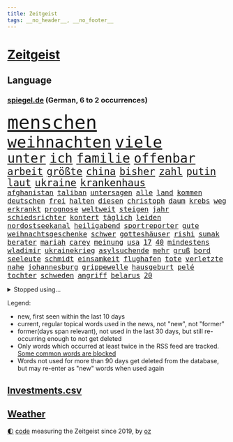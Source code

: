 ```yaml
---
title: Zeitgeist
tags: __no_header__, __no_footer__
---
```


# [Zeitgeist](https://oliz.io/zeitgeist/)

## Language

<h3><a href="https://www.spiegel.de" target="_blank">spiegel.de</a> (German, 6 to 2 occurrences)</h3>
<p style="font-family:monospace">
<span style="font-size:32pt"><a href="news_links.html#menschen" class="current">menschen</a></span>
<br>
<span style="font-size:27pt"><a href="news_links.html#weihnachten" class="current">weihnachten</a></span>
<span style="font-size:27pt"><a href="news_links.html#viele" class="current">viele</a></span>
<br>
<span style="font-size:22pt"><a href="news_links.html#unter" class="current">unter</a></span>
<span style="font-size:22pt"><a href="news_links.html#ich" class="current">ich</a></span>
<span style="font-size:22pt"><a href="news_links.html#familie" class="current">familie</a></span>
<span style="font-size:22pt"><a href="news_links.html#offenbar" class="current">offenbar</a></span>
<br>
<span style="font-size:17pt"><a href="news_links.html#arbeit" class="current">arbeit</a></span>
<span style="font-size:17pt"><a href="news_links.html#größte" class="current">größte</a></span>
<span style="font-size:17pt"><a href="news_links.html#china" class="current">china</a></span>
<span style="font-size:17pt"><a href="news_links.html#bisher" class="current">bisher</a></span>
<span style="font-size:17pt"><a href="news_links.html#zahl" class="current">zahl</a></span>
<span style="font-size:17pt"><a href="news_links.html#putin" class="current">putin</a></span>
<span style="font-size:17pt"><a href="news_links.html#laut" class="current">laut</a></span>
<span style="font-size:17pt"><a href="news_links.html#ukraine" class="current">ukraine</a></span>
<span style="font-size:17pt"><a href="news_links.html#krankenhaus" class="current">krankenhaus</a></span>
<br>
<span style="font-size:12pt"><a href="news_links.html#afghanistan" class="current">afghanistan</a></span>
<span style="font-size:12pt"><a href="news_links.html#taliban" class="current">taliban</a></span>
<span style="font-size:12pt"><a href="news_links.html#untersagen" class="new">untersagen</a></span>
<span style="font-size:12pt"><a href="news_links.html#alle" class="current">alle</a></span>
<span style="font-size:12pt"><a href="news_links.html#land" class="current">land</a></span>
<span style="font-size:12pt"><a href="news_links.html#kommen" class="current">kommen</a></span>
<span style="font-size:12pt"><a href="news_links.html#deutschen" class="current">deutschen</a></span>
<span style="font-size:12pt"><a href="news_links.html#frei" class="current">frei</a></span>
<span style="font-size:12pt"><a href="news_links.html#halten" class="current">halten</a></span>
<span style="font-size:12pt"><a href="news_links.html#diesen" class="current">diesen</a></span>
<span style="font-size:12pt"><a href="news_links.html#christoph" class="current">christoph</a></span>
<span style="font-size:12pt"><a href="news_links.html#daum" class="current">daum</a></span>
<span style="font-size:12pt"><a href="news_links.html#krebs" class="current">krebs</a></span>
<span style="font-size:12pt"><a href="news_links.html#weg" class="current">weg</a></span>
<span style="font-size:12pt"><a href="news_links.html#erkrankt" class="current">erkrankt</a></span>
<span style="font-size:12pt"><a href="news_links.html#prognose" class="current">prognose</a></span>
<span style="font-size:12pt"><a href="news_links.html#weltweit" class="current">weltweit</a></span>
<span style="font-size:12pt"><a href="news_links.html#steigen" class="current">steigen</a></span>
<span style="font-size:12pt"><a href="news_links.html#jahr" class="current">jahr</a></span>
<span style="font-size:12pt"><a href="news_links.html#schiedsrichter" class="current">schiedsrichter</a></span>
<span style="font-size:12pt"><a href="news_links.html#kontert" class="current">kontert</a></span>
<span style="font-size:12pt"><a href="news_links.html#täglich" class="current">täglich</a></span>
<span style="font-size:12pt"><a href="news_links.html#leiden" class="current">leiden</a></span>
<span style="font-size:12pt"><a href="news_links.html#nordostseekanal" class="current">nordostseekanal</a></span>
<span style="font-size:12pt"><a href="news_links.html#heiligabend" class="current">heiligabend</a></span>
<span style="font-size:12pt"><a href="news_links.html#sportreporter" class="new">sportreporter</a></span>
<span style="font-size:12pt"><a href="news_links.html#gute" class="current">gute</a></span>
<span style="font-size:12pt"><a href="news_links.html#weihnachtsgeschenke" class="current">weihnachtsgeschenke</a></span>
<span style="font-size:12pt"><a href="news_links.html#schwer" class="current">schwer</a></span>
<span style="font-size:12pt"><a href="news_links.html#gotteshäuser" class="new">gotteshäuser</a></span>
<span style="font-size:12pt"><a href="news_links.html#rishi" class="current">rishi</a></span>
<span style="font-size:12pt"><a href="news_links.html#sunak" class="current">sunak</a></span>
<span style="font-size:12pt"><a href="news_links.html#berater" class="current">berater</a></span>
<span style="font-size:12pt"><a href="news_links.html#mariah" class="current">mariah</a></span>
<span style="font-size:12pt"><a href="news_links.html#carey" class="current">carey</a></span>
<span style="font-size:12pt"><a href="news_links.html#meinung" class="current">meinung</a></span>
<span style="font-size:12pt"><a href="news_links.html#usa" class="current">usa</a></span>
<span style="font-size:12pt"><a href="news_links.html#17" class="current">17</a></span>
<span style="font-size:12pt"><a href="news_links.html#40" class="current">40</a></span>
<span style="font-size:12pt"><a href="news_links.html#mindestens" class="current">mindestens</a></span>
<span style="font-size:12pt"><a href="news_links.html#wladimir" class="current">wladimir</a></span>
<span style="font-size:12pt"><a href="news_links.html#ukrainekrieg" class="current">ukrainekrieg</a></span>
<span style="font-size:12pt"><a href="news_links.html#asylsuchende" class="current">asylsuchende</a></span>
<span style="font-size:12pt"><a href="news_links.html#mehr" class="current">mehr</a></span>
<span style="font-size:12pt"><a href="news_links.html#gruß" class="current">gruß</a></span>
<span style="font-size:12pt"><a href="news_links.html#bord" class="current">bord</a></span>
<span style="font-size:12pt"><a href="news_links.html#seeleute" class="new">seeleute</a></span>
<span style="font-size:12pt"><a href="news_links.html#schmidt" class="current">schmidt</a></span>
<span style="font-size:12pt"><a href="news_links.html#einsamkeit" class="current">einsamkeit</a></span>
<span style="font-size:12pt"><a href="news_links.html#flughafen" class="current">flughafen</a></span>
<span style="font-size:12pt"><a href="news_links.html#tote" class="current">tote</a></span>
<span style="font-size:12pt"><a href="news_links.html#verletzte" class="current">verletzte</a></span>
<span style="font-size:12pt"><a href="news_links.html#nahe" class="current">nahe</a></span>
<span style="font-size:12pt"><a href="news_links.html#johannesburg" class="new">johannesburg</a></span>
<span style="font-size:12pt"><a href="news_links.html#grippewelle" class="current">grippewelle</a></span>
<span style="font-size:12pt"><a href="news_links.html#hausgeburt" class="new">hausgeburt</a></span>
<span style="font-size:12pt"><a href="news_links.html#pelé" class="current">pelé</a></span>
<span style="font-size:12pt"><a href="news_links.html#tochter" class="current">tochter</a></span>
<span style="font-size:12pt"><a href="news_links.html#schweden" class="current">schweden</a></span>
<span style="font-size:12pt"><a href="news_links.html#angriff" class="current">angriff</a></span>
<span style="font-size:12pt"><a href="news_links.html#belarus" class="current">belarus</a></span>
<span style="font-size:12pt"><a href="news_links.html#20" class="current">20</a></span>
</p>
<details>
<summary>Stopped using...</summary>
<p class="former" style="font-size:12pt">
entdeckte(793) drosten(792) enorm(792) lockdown(792) virologe(792) 5(790) april(790) aufnehmen(790) ausnahmen(790) befürchten(790) ddr(790) diesel(790) konzept(790) kritisierte(790) steuern(790) streicht(790) trumps(790) williams(790) abstimmen(789) jugend(789) kardinal(789) priester(789) uspräsidenten(789) widerspricht(789) beteiligten(788) esken(788) kritische(788) saskia(788) skandal(788) spektakulär(788) united(788) verschwunden(788) zurzeit(788) beispielen(787) bochum(787) erinnerungen(787) jagd(787) kolumnist(787) kraftvoll(787) sprengstoff(787) turin(787) unterschiede(787) verena(787) weitergeht(787) zeitweise(787) öfter(787) klein(786) super(786) toni(786) trennt(786) vergeblich(786) verschiebt(786) zivilisten(786) 42(785) absturz(785) big(785) coronazahlen(785) fahrt(785) geboren(785) gespielt(785) meister(785) premierminister(785) reaktionen(785) street(785) verstappen(785) wofür(785) ärgert(785) debakel(784) fußballquiz(784) geplante(784) linken(784) streichen(784) teilnehmen(784) verlierer(784) wehren(784) 29(783) ausgesprochen(783) csuchef(783) forderte(783) kamera(783) pflege(783) stoppt(783) trainiert(783) tödlicher(783) widerspruch(783) aufklärung(782) beeinflussen(782) christopher(782) debüt(782) erschweren(782) isolation(782) schalke(782) spätestens(782) verlängern(782) zuversicht(782) amerika(781) billionen(781) gutachten(781) mieter(781) negativ(781) rechtsextremen(781) 04(780) elektroauto(780) freut(780) gesteht(780) publikum(780) schicksal(780) tschechien(780) verwirrung(780) beschluss(779) karte(779) missbrauch(779) saarland(779) bitcoin(778) erkrankung(778) erlebte(778) eskalieren(778) härter(778) längere(778) nord(778) berät(777) börse(777) design(777) inszeniert(777) konzentrieren(777) psychische(777) geflogen(776) gemeinsamen(776) polnische(776) rafael(776) 1000(775) fakten(775) weckt(775) 3(774) feuerwehrleute(774) neuauflage(774) ordnung(774) störung(773) teenager(773) jüngere(772) mick(772) schumacher(772) stiegen(772) kontakte(770) spotify(770) katholischen(769) verband(769) bande(768) einreise(768) kinos(768) monats(768) ökonomen(768) pfund(767) einiger(766) immerhin(766) großem(765) spiegelumfrage(765) zukünftig(765) bäume(764) zurückgegangen(764) konferenz(763) nachts(763) sergio(763) staffel(763) kokain(762) aufhalten(761) erstochen(761) münster(761) abgelehnt(760) gewahrsam(760) schießen(760) präsenz(758) beitrag(756) startete(756) bier(755) kapitel(755) trauert(755) halbe(754) unterschrieben(754) termine(748) hype(747) überfall(746) überfordert(743) geflohen(740) armen(737) ungewöhnlichen(735) weitreichende(735) normalerweise(733) missbrauchs(731) abschluss(727) billiger(723) vereins(721) woelki(713) stopp(711) motivation(701) dankt(698) lieferketten(687) langjährige(681) gaspipeline(669) trinken(663) gemüse(662) extremwetter(659) neonazis(658) kannte(652) kryptowährungen(649) militärjunta(648) ermittlungsverfahren(618) long(612) fonds(604) enthalten(598) fußballnationalmannschaft(586) afghanischen(584) japanischen(581) schwerste(565) 38(555) ticket(551) darstellung(548) ausbildung(547) open(537) eröffnung(534) novak(534) tickets(529) kündigten(528) djoković(525) staatschefs(522) strikt(521) autoren(510) ralf(501) zögert(495) wellen(494) erfolgreichste(490) bezieht(488) beeinträchtigt(485) befürwortet(481) bedrohen(474) längste(474) drauf(470) zurückziehen(468) nouripour(467) omid(467) drehte(465) plante(464) schürt(464) geleistet(463) flüchtende(462) 2025(457) harris(455) social(452) zorn(451) manuela(449) jonas(442) entstanden(439) ostdeutschen(438) werner(437) schränkt(434) anton(433) absicht(431) medwedew(431) eindringlich(430) station(426) älteste(426) follower(418) hofreiter(418) rauswurf(418) gesundes(413) stau(413) verwerfungen(413) hendrik(412) wüst(412) övp(409) wirksam(408) feiertag(405) sprecherin(404) weißer(404) gap(403) hals(403) siegerin(400) erschlagen(399) euländer(396) sekunde(391) gestört(389) separatisten(386) bekannteste(383) gemälde(382) frisst(380) globaler(378) hohes(376) oskar(374) seltene(374) laura(373) winfried(373) formel1saison(371) unogeneralsekretär(371) salman(370) emotional(366) künstlers(366) management(366) ministerinnen(366) erwiesen(365) ärztin(364) vietnam(362) omikronvariante(361) zufall(361) sank(359) kretschmann(358) ruhrgebiet(355) eukommissionschefin(354) kanzlers(352) falsches(351) verteuert(350) transport(344) betrachtet(339) erschwert(339) nadal(338) erledigen(336) klärt(335) erkrankungen(332) einbrecher(331) kehrtwende(331) website(329) vettel(328) lemke(327) erzbistum(326) sankt(326) erweitert(322) elite(321) wandern(321) kümmert(317) spaltung(315) bestand(313) konkurrent(312) slowakei(310) helikopter(308) moniert(307) ruhen(306) versus(304) überraschungen(304) verleiht(302) schnellste(301) ordnet(299) beckham(298) positiven(298) verarbeitet(297) young(297) aufhören(295) versteckte(293) klares(291) sitz(291) ansehen(290) behauptete(290) küsten(289) don(287) triumphiert(287) absagen(284) ausgeweitet(283) neunten(283) jennifer(282) hagelt(281) besetzte(274) fern(274) betrieben(270) mobil(269) dieter(265) fritz(264) ungewiss(261) bewusst(257) speicher(257) exfreundin(256) landung(255) leuchten(251) karim(249) organisierte(249) tennisturnier(249) leitungen(248) überlebenden(247) leclerc(246) menschenmenge(246) wiedervereinigung(246) zeugin(246) pole(245) verbotene(245) verweis(245) geheiratet(242) emtitel(241) spekulationen(239) treue(239) bestreiten(238) erfasste(238) fair(237) flüssiggas(237) handys(236) angeschlagene(235) schwerverletzte(235) zurückerobert(235) formel1rennen(233) minen(233) weitermachen(232) ausfall(231) riskieren(231) benzema(227) guardiola(226) islamist(226) pep(226) ufer(226) germania(224) regional(223) visite(223) anschuldigungen(222) geeignet(221) mischung(220) abgeschaltet(211) rückhalt(211) gras(210) millionär(209) bett(208) auszugleichen(207) israelis(207) erfuhr(206) konzerte(205) emma(203) roberto(203) walker(202) discounter(201) mordfall(201) fire(200) psychischer(200) schrecklich(200) verhaftungen(200) zumutung(200) beerdigung(199) privatleute(199) 2026(198) toleranz(198) usjustizministerium(197) demonstrierende(195) homosexuellen(195) rügen(195) andy(194) üppigen(194) abholzung(193) privatleben(193) kenia(192) dürren(190) zeremonie(189) akleh(188) aufsichtsratschef(188) ausgewechselt(188) homophobie(187) shireen(187) tiefsten(187) einzigen(186) 22jähriger(185) dividende(185) dokument(185) trümmer(185) lob(184) saisonspiel(184) truss(184) laufender(183) nervös(183) profitierten(183) statistischen(183) eingedämmt(182) oklahoma(182) grönemeyer(179) mané(179) sadio(179) paderborn(178) pakt(178) panne(178) yorks(178) iris(177) stiko(177) tvinterview(177) youtube(177) berüchtigten(176) erwerbstätigen(176) verbreitung(176) alltags(175) patientin(175) angezählt(173) gegenzug(173) syriens(173) voraussichtlich(173) wirtschaftskrieg(173) geschehnisse(172) begeisterung(171) trugen(171) gesundheitswesen(168) patricia(168) spitzt(168) spahn(167) wirtschaftslage(167) dfbfrauen(166) wozu(166) bequem(165) feuert(165) besonnenheit(164) revolutionieren(164) gelöscht(163) schwersten(163) 81(162) wirksamkeit(161) ataman(160) ferda(160) harvey(160) notfalls(160) regelungen(160) sehe(160) wiederbelebung(160) zusagen(159) kreta(158) riesig(158) 16jähriger(157) schlange(157) tirol(157) tumulten(157) +(156) jemals(156) tennissuperstar(156) personalie(155) umfang(155) angehen(154) ausmaße(154) campus(154) gasverbrauch(154) oberstes(154) erhöhungen(153) flugsicherung(153) verspottet(153) überführung(153) anruf(152) ansage(152) reparationen(151) schulschließungen(151) völker(151) strittigen(150) unzufriedenheit(149) übertrieben(147) verbraucherzentralen(146) vermeintlich(146) aktueller(145) ausgewertet(145) geschlossene(145) giffey(145) usrepublikaner(145) gelbe(144) fasst(143) komplex(143) na(143) pandemiebeginn(143) verbands(143) rausch(142) reparaturen(142) 2040(141) schottlands(141) unabhängigkeitsreferendum(141) einschlag(140) angespannt(138) bemühungen(138) schriftzug(137) biologe(136) csd(136) freigabe(136) glänzte(135) aljazeerajournalistin(134) eukommissar(134) fallzahlen(134) ralph(133) wartezeiten(133) unbesiegbar(132) anfühlt(131) negative(131) umweltschützer(131) beamtenbund(130) denkmal(130) umweltverbände(130) kampfansage(129) umgesetzt(129) vertrauliche(129) eingebracht(128) menschenrechtsorganisationen(128) regensburg(128) virginia(128) klimagipfel(127) skifahrer(126) usmusikerin(126) weltbevölkerung(126) knappen(124) newsom(124) rbbintendantin(124) 1700(123) 82(123) brandt(123) erstaunliche(123) klassen(123) liebäugelt(122) sigmar(122) disney(121) franke(121) parteifreunde(121) aufbau(120) inselstaat(120) e10(119) weiterem(119) 89(118) atomenergiebehörde(118) kampfpanzer(118) sexkolumne(118) geknackt(117) getreideabkommen(117) hetze(117) seinerseits(117) psychischen(116) quatsch(116) selbstbewusst(116) gashändler(115) körperlichen(115) okay(115) landeschef(114) rauf(113) düsteren(112) entkommen(111) grab(111) erlässt(110) klassische(109) angeordnete(108) cop27(108) hunderttausend(108) bundeswehreinsatz(107) visum(107) euland(106) fracking(106) genesis(106) kernkraftwerk(106) kubas(105) begünstigt(104) jordan(104) stärkung(104) telekom(104) amerikanischer(103) kundinnen(103) kappen(102) schwachstellen(102) verdichten(102) überfallen(102) kampfjet(101) spitzenklub(101) websites(101) alliierten(100) angler(100) aufgefahren(100) oberpfalz(100) vernichtung(100) wolfdieter(100) club(99) cristina(99) fahrradfahrer(99) potenzielle(99) sicherung(99) 19jährigen(97) coronainfektionen(97) gaspreisen(97) asiatischen(96) belastungen(96) gerichtlich(96) schärfste(96) division(95) interessierte(95) joy(95) schwesig(95) zwecke(95) zutritt(94) auslaufen(93) kremlnahe(93) lehrermangel(93) nötige(93) umweltfreundlich(93) busfahrer(92) beweis(91) brennstoffen(91) gewährt(91) stellungnahme(91) tabellenplatz(91) definitiv(90) kommunikation(90) leitung(90) 130000(89) bekanntes(89) biermann(89) geht’s(89) gerechtfertigt(89) kardinäle(89) liebstes(89) pascal(89) zunge(89) alarmzeichen(88) belgischen(88) beschwert(88) coronagesetze(88) ernährung(88) erzielte(88) finnen(88) gegners(88) megawattstunde(88) vertretbar(88) gewähren(87) reißleine(87) basketballsuperstar(86) durant(86) erpressung(86) versäumnisse(86) verwarnung(86) wmtrikot(86) besorgen(85) florence(85) kondome(85) piste(85) salihamidžić(85) schwört(85) skifahren(85) suggerierte(85) beton(84) erhoffen(84) ersetzt(84) grönemeyers(84) shield(84) ter(84) ereignis(83) jewgenij(83) meeresspiegels(83) erschlichen(82) football(82) fulda(82) harmonie(82) notwendigkeit(82) u21europameister(82) verschmutzung(82) vormonat(82) bundestagsfraktion(81) experimentiert(81) gewaltsam(81) rängen(81) angehalten(80) bunker(80) einschnitte(80) fakenews(80) rückeroberung(80) telefonbetrüger(80) abgekommen(79) erlebnissen(79) eskalationsstufe(79) faul(79) gegenkandidaten(79) redete(79) robbie(79) senegalese(79) ansonsten(78) aufruhr(78) enkelin(78) gewaltbereitschaft(78) oregon(78) privatsphäre(78) ranking(78) rausgeflogen(78) sechsten(78) generaldebatte(77) juristische(77) kanzleretat(77) monika(77) rennwochenende(77) usgericht(77) zurückgeht(77) entkam(76) palästinensische(76) straßenbahnen(76) unbestimmte(76) vernau(76) favoritenrolle(75) millionenmetropole(75) rbbskandal(75) reeperbahn(75) tragische(75) walk(75) deckeln(74) industrieländer(74) königreichs(74) mecklenburgvorpommerns(74) straub(74) fico(73) flickenteppich(73) instagrampost(73) knoten(73) konfiszieren(73) mischkonzern(73) prominenteste(73) co₂ausstoß(72) dreijährigem(72) entschlossenheit(72) erwerbslose(72) ford(72) köhler(72) lebenswerte(72) nachdenken(72) palästinensischer(72) usweltraumbehörde(72) vaters(72) brachen(71) buffalo(71) gifhorn(71) medizinstudium(71) militärexperte(71) zusage(71) emissionen(70) gemeindebund(70) isolde(70) laufende(70) maus(70) sicherheitsdienst(70) tshirt(69) zahnarzt(69) ableger(68) ablief(68) ag(68) neuerlichen(68) wutrede(68) zähne(68) anregung(67) brady(67) danny(67) footballteams(67) kenterte(67) überraschenden(67) dasselbe(66) persönlichen(66) ritualen(66) scheinbar(66) arnold(65) auftritts(65) crown(65) ed(65) gepanzerte(65) missfallen(65) motorrädern(65) rechtlichen(65) sonde(65) wendepunkt(65) atomverhandlungen(64) morgan(64) nsu(64) pokern(64) raumfahrtbehörde(64) schlussphase(64) direktor(63) forscherinnen(63) gucken(63) müht(63) vereine(63) zittert(63) begräbnis(62) durchschaubar(62) erzeugerpreise(62) gelegen(62) immobilienkonzern(62) priorität(62) schokolade(62) socialmediaprofile(62) studentenwerk(62) treibhausgase(62) bemerkte(61) bevorzugt(61) bundesweites(61) fernwärme(61) moderieren(61) rätselraten(61) vergleichen(61) ausgehen(60) fotostrecke(60) kapitänsbinde(60) kuchen(60) sparkurs(60) unoklimakonferenz(60) wohnt(60) 160(59) adnan(59) ausführlich(59) exklusiv(59) lockerung(59) riesiges(59) federico(58) kofferchaos(58) marcandré(58) sarovic(58) saúl(58) stegen(58) wiebke(58) wissenschaftliche(58) australisches(57) bundesstraße(57) einschläge(57) ersatzteile(57) rasanter(57) spdinnenministerin(57) umstrittenste(57) iranerin(56) sabotage(56) kilometerweit(55) maguire(55) mietpreise(55) nationalistischer(55) strukturiert(55) bätzing(54) immunsystem(54) mietzuschuss(54) sichtbaren(54) zahngesundheit(54) schlüsselspieler(53) bahnreisende(52) elefantenbaby(52) fiona(52) kompetenzen(52) nordstreamgaspipelines(52) pjöngjang(52) desolate(51) entfernung(51) inlandsgeheimdienst(51) riskanten(51) run(51) unternehmerin(51) heizt(50) marquardt(50) raketensystem(50) zähes(50) bekloppte(49) geplantes(49) mary(49) prien(49) pérez(49) wahlwiederholung(49) bombendrohung(48) entweicht(48) krediten(48) rechtfertigt(48) ansteht(47) hinterlassenschaften(47) kommando(47) männerbild(47) schlagstöcke(47) vermieten(47) vertrauliches(47) zelebrierte(47) andrzej(46) epidemie(46) fälschungen(46) kurt(46) pinakothek(46) zahnpflege(46) keines(45) kompromisse(45) popstars(45) schläft(45) youngster(45) ausflüge(44) tagebau(44) unerträglich(44) weltklimagipfel(44) entlassungen(43) reunion(43) rückzahlung(43) vorlagen(43) 105(42) eingeplant(42) gelben(42) herschel(42) infektionszahlen(42) kehlmann(42) spiegeldatenanalyse(42) herstellern(41) abgefeuert(40) austragungsort(40) cduvorsitzenden(40) chain(40) entladen(40) jom(40) kippur(40) penne(40) sprengkörper(40) stürmerstar(40) bildende(39) exkanzlerin(39) klischees(39) rechtsbruch(39) vogelschlag(39) ampelkoalitionäre(38) anpfiff(38) jahrzehntealtes(38) trage(38) alias(37) joko(37) lateinamerika(37) reiht(37) riesiger(37) tablets(37) torjäger(37) widodo(37) 240(36) abgeschottet(36) abonnenten(36) anspruchsvoll(36) etfsparplan(36) gedruckt(36) gelitten(36) gwyneth(36) katarconnection(36) torte(36) angetreten(35) bq11(35) einstündiger(35) eishockey(35) erreichbar(35) fängt(35) steuert(35) tomatensuppe(35) abkommens(34) offizieller(34) orden(34) planung(34) rechtsgutachten(34) systems(34) verzehnfacht(34) externen(33) hinterzimmer(33) jederzeit(33) kostenlosen(33) sicherheitsapparat(33) spdminister(33) vergehen(33) auslieferte(32) kitaplätze(32) umgewöhnen(32) bundespolitiker(31) einlass(31) elfmeterpunkt(31) mythen(31) schultern(31) sehnsüchten(31) tübingen(31) unzulässig(31) weltrangliste(31) 39(30) hingewiesen(30) schmid(30) beschloss(29) hobby(29) kirchlichen(29) philosophin(29) usamerikanische(29) vermint(29) vorkehrungen(29) kolleginnen(28) kriegsrecht(28) ärmere(28) übergang(28) heckscheibe(27) hitziger(27) kabine(27) predigt(27) schnaps(27) virtuell(27) zäh(27) forschungseinrichtungen(26) kapitäne(26) kartoffelbrei(26) modelabel(26) protestaktionen(26) speziell(26) eigenverantwortung(25) ig(25) metall(25) queeren(25) vorentscheidung(25) 275(24) aufstellen(24) bundesgesundheitsministerium(24) energiepreisbremsen(24) kurzfristigen(24) schwert(24) applezulieferers(23) gesprengt(23) krebsart(23) kredite(23) maßstäbe(23) sonderlich(23) spdvorsitzende(23) user(23) weltklimakonferenz(23) aufsehenerregenden(22) doppeltes(22) gewalttätigen(22) profil(22) wiederentdeckt(22) 900000(21) düstere(21) insolvenzverfahren(21) lästert(21) account(20) diktators(20) halloween(20) inhalten(20) moderation(20) rückstände(20) unangenehme(20) abgehoben(19) alscheich(19) einmalzahlung(19) halloweenfeierlichkeiten(19) scharm(19) sozialverband(19) trügerisch(19) ölindustrie(19) applegate(18) arbeite(18) ausgestrahlt(18) comedy(18) hantiert(18) historie(18) hähnchen(18) massengedränge(18) nette(18) shein(18) vielfach(18) vorgeschlagen(18) ärgern(18) anfänge(17) depp(17) johnny(17) satiriker(17) schlafforscher(17) twittermitarbeiter(17) g20gipfel(16) meisterschaft(16) passant(16) teig(16) dittrich(15) finals(15) finanzaufsicht(15) handballem(15) indonesiens(15) klimakonferenz(15) olli(15) ruht(15) schwaches(15) abwenden(14) eukommissionsvize(14) frans(14) gogh(14) jubelnden(14) klimaverhandlungen(14) stellenabbau(14) timmermans(14) toppings(14) abperlen(13) aufenthalt(13) frühstück(13) fußballgeschichte(13) hofmann(13) kitaschließungen(13) schacht(13) sponsor(13) zögerlich(13) ägyptischen(13) dissidenten(12) durchbrach(12) gewünschten(12) rückläufig(12) 104(11) beschädigen(11) faire(11) geblickt(11) hathaway(11) militärpräsenz(11) schwerpunkt(11) spiegelabonnenten(11) verstorbenem(11)
</p>
</details>
<p>Legend:
<ul>
<li><span class="new">new</span>, first seen within the last 10 days</li>
<li><span class="current">current</span>, regular topical words used in the news, not "new", not "former"</li>
<li><span class="former">former(days span relevant)</span>, not used in the last 30 days, but still re-occurring enough to not get deleted</li>
<li>Only words which occurred at least twice in the RSS feed are tracked. <a href="language/filters.py">Some common words are blocked</a></li>
<li>Words not used for more than 90 days get deleted from the database, but may re-enter as "new" words when used again</li>
</ul>
</p>

## [Investments](investments.html)[.csv](investments.csv)

## [Weather](weather.html)

<footer>
<a href="javascript:toggleTheme()" class="nav">🌓</a>
<a href="https://github.com/ooz/zeitgeist">code</a> measuring the Zeitgeist since 2019, by <a href="https://oliz.io">oz</a>
</footer>
